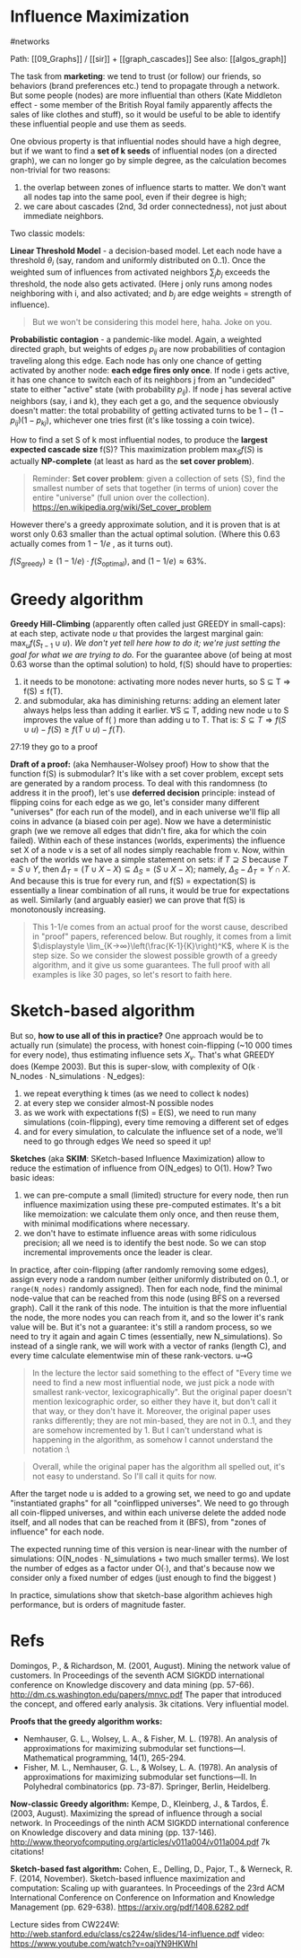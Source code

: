 # Influence Maximization

#networks

Path: [[09_Graphs]] / [[sir]] + [[graph_cascades]]
See also: [[algos_graph]]

The task from **marketing**: we tend to trust (or follow) our friends, so behaviors (brand preferences etc.) tend to propagate through a network. But some people (nodes) are more influential than others (Kate Middleton effect - some member of the British Royal family apparently affects the sales of like clothes and stuff), so it would be useful to be able to identify these influential people and use them as seeds.

One obvious property is that influential nodes should have a high degree, but if we want to find a **set of k seeds** of influential nodes (on a directed graph), we can no longer go by simple degree, as the calculation becomes non-trivial for two reasons: 
1. the overlap between zones of influence starts to matter. We don't want all nodes tap into the same pool, even if their degree is high;
2. we care about cascades (2nd, 3d order connectedness), not just about immediate neighbors.

Two classic models:

**Linear Threshold Model** - a decision-based model. Let each node have a threshold $θ_i$ (say, random and uniformly distributed on 0..1). Once the weighted sum of influences from activated neighbors $\sum_j b_j$ exceeds the threshold, the node also gets activated. (Here j only runs among nodes neighboring with i, and also activated; and $b_j$ are edge weights = strength of influence).

> But we won't be considering this model here, haha. Joke on you.

**Probabilistic contagion** - a pandemic-like model. Again, a weighted directed graph, but weights of edges $p_{ij}$ are now probabilities of contagion traveling along this edge. Each node has only one chance of getting activated by another node: **each edge fires only once**. If node i gets active, it has one chance to switch each of its neighbors j from an "undecided" state to either "active" state (with probability $p_{ij}$). If node j has several active neighbors (say, i and k), they each get a go, and the sequence obviously doesn't matter: the total probability of getting activated turns to be $1-(1-p_{ij})(1-p_{kj})$, whichever one tries first (it's like tossing a coin twice).

How to find a set S of k most influential nodes, to produce the **largest expected cascade size** f(S)? This maximization problem $\displaystyle \max_S f(S)$ is actually **NP-complete** (at least as hard as the **set cover problem**). 

> Reminder: **Set cover problem**: given a collection of sets {S}, find the smallest number of sets that together (in terms of union) cover the entire "universe" (full union over the collection).
https://en.wikipedia.org/wiki/Set_cover_problem

However there's a greedy approximate solution, and it is proven that is at worst only 0.63 smaller than the actual optimal solution. (Where this 0.63 actually comes from $1-1/e$ , as it turns out).

$\displaystyle f(S_{\text{greedy}}) ≥ (1-1/e)\cdot f(S_{\text{optimal}})$, and $(1-1/e) \approx 63\%$. 

# Greedy algorithm

**Greedy Hill-Climbing** (apparently often called just GREEDY in small-caps): at each step, activate node $u$ that provides the largest marginal gain: $\displaystyle \max_u f(S_{t-1} \cup {u})$. _We don't yet tell here how to do it; we're just setting the goal for what we are trying to do._ For the guarantee above (of being at most 0.63 worse than the optimal solution) to hold, f(S) should have to properties:
1. it needs to be monotone: activating more nodes never hurts, so S ⊆ T ⇒ f(S) ≤ f(T).
2. and submodular, aka has diminishing returns: adding an element later always helps less than adding it earlier. ∀S ⊆ T, adding new node u to S improves the value of f( ) more than adding u to T. That is: $S ⊆ T ⇒ f(S \cup u)-f(S) ≥ f(T \cup u)-f(T)$.

27:19 they go to a proof

**Draft of a proof:** (aka Nemhauser-Wolsey proof) How to show that the function f(S) is submodular? It's like with a set cover problem, except sets are generated by a random process. To deal with this randomness (to address it in the proof), let's use **deferred decision** principle: instead of flipping coins for each edge as we go, let's consider many different "universes" (for each run of the model), and in each universe we'll flip all coins in advance (a biased coin per age). Now we have a deterministic graph (we we remove all edges that didn't fire, aka for which the coin failed). Within each of these instances (worlds, experiments) the influence set X of a node v is a set of all nodes simply reachable from v. Now, within each of the worlds we have a simple statement on sets: if $T⊇S$ because  $T = S \cup Y$, then $Δ_T = (T \cup X - X) ⊆ Δ_S = (S \cup X - X)$; namely, $Δ_S - Δ_T = Y \cap X$. And because this is true for every run, and f(S) = expectation(S) is essentially a linear combination of all runs, it would be true for expectations as well. Similarly (and arguably easier) we can prove that f(S) is monotonously increasing.

> This 1-1/e comes from an actual proof for the worst cause, described in "proof" papers, referenced below. But roughly, it comes from a limit $\displaystyle \lim_{K→∞}\left(\frac{K-1}{K}\right)^K$, where K is the step size. So we consider the slowest possible growth of a greedy algorithm, and it give us some guarantees. The full proof with all examples is like 30 pages, so let's resort to faith here.

# Sketch-based algorithm

But so, **how to use all of this in practice?** One approach would be to actually run (simulate) the process, with honest coin-flipping (~10 000 times for every node), thus estimating influence sets $X_v$. That's what GREEDY does (Kempe 2003). But this is super-slow, with complexity of O(k ∙ N_nodes ∙ N_simulations ∙ N_edges):
1. we repeat everything k times (as we need to collect k nodes)
2. at every step we consider almost-N possible nodes
3. as we work with expectations f(S) = E(S), we need to run many simulations (coin-flipping), every time removing a different set of edges
4. and for every simulation, to calculate the influence set of a node, we'll need to go through edges
We need so speed it up!

**Sketches** (aka **SKIM**: SKetch-based Influence Maximization) allow to reduce the estimation of influence from O(N_edges) to O(1). How? Two basic ideas:
1. we can pre-compute a small (limited) structure for every node, then run influence maximization using these pre-computed estimates. It's a bit like memoization: we calculate them only once, and then reuse them, with minimal modifications where necessary.
2. we don't have to estimate influence areas with some ridiculous precision; all we need is to identify the best node. So we can stop incremental improvements once the leader is clear.

In practice, after coin-flipping (after randomly removing some edges), assign every node a random number (either uniformly distributed on 0..1, or `range(N_nodes)` randomly assigned). Then for each node, find the minimal node-value that can be reached from this node (using BFS on a reversed graph). Call it the rank of this node. The intuition is that the more influential the node, the more nodes you can reach from it, and so the lower it's rank value will be. But it's not a guarantee: it's still a random process, so we need to try it again and again  C times (essentially, new N_simulations). So instead of a single rank, we will work with a vector of ranks (length C), and every time calculate elementwise min of these rank-vectors. u⇝G

> In the lecture the lector said something to the effect of "Every time we need to find a new most influential node, we just pick a node with smallest rank-vector, lexicographically". But the original paper doesn't mention lexicographic order, so either they have it, but don't call it that way, or they don't have it. Moreover, the original paper uses ranks differently; they are not min-based, they are not in 0..1, and they are somehow incremented by 1. But I can't understand what is happening in the algorithm, as somehow I cannot understand the notation :\

> Overall, while the original paper has the algorithm all spelled out, it's not easy to understand. So I'll call it quits for now.

After the target node u is added to a growing set, we need to go and update "instantiated graphs" for all "coinflipped universes". We need to go through all coin-flipped universes, and within each universe  delete the added node itself, and all nodes that can be reached from it (BFS), from "zones of influence" for each node.

The expected running time of this version is near-linear with the number of simulations: O(N_nodes ∙ N_simulations + two much smaller terms). We lost the number of edges as a factor under O(∙), and that's because now we consider only a fixed number of edges (just enough to find the biggest )

In practice, simulations show that sketch-base algorithm achieves high performance, but is orders of magnitude faster.

# Refs

Domingos, P., & Richardson, M. (2001, August). Mining the network value of customers. In Proceedings of the seventh ACM SIGKDD international conference on Knowledge discovery and data mining (pp. 57-66).
http://dm.cs.washington.edu/papers/mnvc.pdf
The paper that introduced the concept, and offered early analysis. 3k citations. Very influential model.

**Proofs that the greedy algorithm works:**
* Nemhauser, G. L., Wolsey, L. A., & Fisher, M. L. (1978). An analysis of approximations for maximizing submodular set functions—I. Mathematical programming, 14(1), 265-294.
* Fisher, M. L., Nemhauser, G. L., & Wolsey, L. A. (1978). An analysis of approximations for maximizing submodular set functions—II. In Polyhedral combinatorics (pp. 73-87). Springer, Berlin, Heidelberg.

**Now-classic Greedy algorithm:**
Kempe, D., Kleinberg, J., & Tardos, É. (2003, August). Maximizing the spread of influence through a social network. In Proceedings of the ninth ACM SIGKDD international conference on Knowledge discovery and data mining (pp. 137-146).
http://www.theoryofcomputing.org/articles/v011a004/v011a004.pdf
7k citations!

**Sketch-based fast algorithm:**
Cohen, E., Delling, D., Pajor, T., & Werneck, R. F. (2014, November). Sketch-based influence maximization and computation: Scaling up with guarantees. In Proceedings of the 23rd ACM International Conference on Conference on Information and Knowledge Management (pp. 629-638).
https://arxiv.org/pdf/1408.6282.pdf

Lecture sides from CW224W:
http://web.stanford.edu/class/cs224w/slides/14-influence.pdf
video:
https://www.youtube.com/watch?v=oajYN9HKWhI